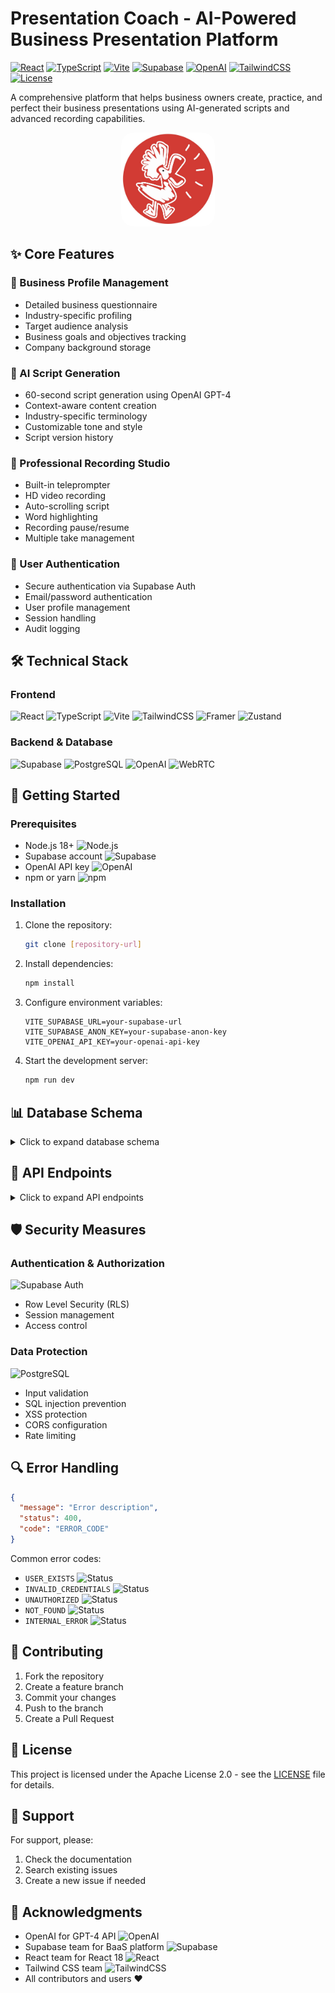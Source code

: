 # Presentation Coach - AI-Powered Business Presentation Platform

[![React](https://img.shields.io/badge/React-18.3.1-61DAFB?logo=react&logoColor=white)](https://reactjs.org/)
[![TypeScript](https://img.shields.io/badge/TypeScript-5.5.3-3178C6?logo=typescript&logoColor=white)](https://www.typescriptlang.org/)
[![Vite](https://img.shields.io/badge/Vite-6.1.1-646CFF?logo=vite&logoColor=white)](https://vitejs.dev/)
[![Supabase](https://img.shields.io/badge/Supabase-2.39.7-3ECF8E?logo=supabase&logoColor=white)](https://supabase.io/)
[![OpenAI](https://img.shields.io/badge/OpenAI-GPT--4-412991?logo=openai&logoColor=white)](https://openai.com/)
[![TailwindCSS](https://img.shields.io/badge/Tailwind-3.4.1-38B2AC?logo=tailwind-css&logoColor=white)](https://tailwindcss.com/)
[![License](https://img.shields.io/badge/License-Apache%202.0-blue.svg)](LICENSE)

A comprehensive platform that helps business owners create, practice, and perfect their business presentations using AI-generated scripts and advanced recording capabilities.

<div align="center">
  <img src="src/logo.jpeg" alt="Presentation Coach Logo" width="150" height="150" style="border-radius: 20px;">
</div>

## ✨ Core Features

### 🏢 Business Profile Management
- Detailed business questionnaire
- Industry-specific profiling
- Target audience analysis
- Business goals and objectives tracking
- Company background storage

### 🤖 AI Script Generation
- 60-second script generation using OpenAI GPT-4
- Context-aware content creation
- Industry-specific terminology
- Customizable tone and style
- Script version history

### 🎥 Professional Recording Studio
- Built-in teleprompter
- HD video recording
- Auto-scrolling script
- Word highlighting
- Recording pause/resume
- Multiple take management

### 🔐 User Authentication
- Secure authentication via Supabase Auth
- Email/password authentication
- User profile management
- Session handling
- Audit logging

## 🛠️ Technical Stack

### Frontend
![React](https://img.shields.io/badge/React-18.3.1-61DAFB?logo=react&logoColor=white)
![TypeScript](https://img.shields.io/badge/TypeScript-5.5.3-3178C6?logo=typescript&logoColor=white)
![Vite](https://img.shields.io/badge/Vite-6.1.1-646CFF?logo=vite&logoColor=white)
![TailwindCSS](https://img.shields.io/badge/Tailwind-3.4.1-38B2AC?logo=tailwind-css&logoColor=white)
![Framer](https://img.shields.io/badge/Framer_Motion-Latest-black?logo=framer&logoColor=white)
![Zustand](https://img.shields.io/badge/Zustand-4.5.2-brown?logo=react&logoColor=white)

### Backend & Database
![Supabase](https://img.shields.io/badge/Supabase-Database-3ECF8E?logo=supabase&logoColor=white)
![PostgreSQL](https://img.shields.io/badge/PostgreSQL-Latest-336791?logo=postgresql&logoColor=white)
![OpenAI](https://img.shields.io/badge/OpenAI-GPT--4-412991?logo=openai&logoColor=white)
![WebRTC](https://img.shields.io/badge/WebRTC-Latest-333333?logo=webrtc&logoColor=white)

## 🚀 Getting Started

### Prerequisites
- Node.js 18+ ![Node.js](https://img.shields.io/badge/Node.js-18+-339933?logo=node.js&logoColor=white)
- Supabase account ![Supabase](https://img.shields.io/badge/Supabase-Account-3ECF8E?logo=supabase&logoColor=white)
- OpenAI API key ![OpenAI](https://img.shields.io/badge/OpenAI-API_Key-412991?logo=openai&logoColor=white)
- npm or yarn ![npm](https://img.shields.io/badge/npm-Latest-CB3837?logo=npm&logoColor=white)

### Installation

1. Clone the repository:
   ```bash
   git clone [repository-url]
   ```

2. Install dependencies:
   ```bash
   npm install
   ```

3. Configure environment variables:
   ```env
   VITE_SUPABASE_URL=your-supabase-url
   VITE_SUPABASE_ANON_KEY=your-supabase-anon-key
   VITE_OPENAI_API_KEY=your-openai-api-key
   ```

4. Start the development server:
   ```bash
   npm run dev
   ```

## 📊 Database Schema

<details>
<summary>Click to expand database schema</summary>

### Questionnaires Table
```sql
CREATE TABLE questionnaires (
    id UUID PRIMARY KEY DEFAULT uuid_generate_v4(),
    user_id UUID NOT NULL REFERENCES auth.users(id) ON DELETE CASCADE,
    responses JSONB NOT NULL,
    created_at TIMESTAMPTZ DEFAULT NOW(),
    updated_at TIMESTAMPTZ DEFAULT NOW()
);
```

### Audit Logs Table
```sql
CREATE TABLE audit_logs (
    id UUID PRIMARY KEY DEFAULT uuid_generate_v4(),
    user_id UUID REFERENCES auth.users(id) ON DELETE SET NULL,
    event_type TEXT NOT NULL,
    ip_address TEXT,
    user_agent TEXT,
    created_at TIMESTAMPTZ DEFAULT NOW()
);
```
</details>

## 🔌 API Endpoints

<details>
<summary>Click to expand API endpoints</summary>

### Authentication (Supabase Auth)
- POST `/auth/v1/signup` - Register new user
- POST `/auth/v1/token?grant_type=password` - User login
- POST `/auth/v1/logout` - User logout

### Edge Functions
- POST `/functions/v1/questionnaire` - Save questionnaire responses
- GET `/functions/v1/questionnaire` - Get user's questionnaire
- POST `/functions/v1/script` - Generate AI script
</details>

## 🛡️ Security Measures

### Authentication & Authorization
![Supabase Auth](https://img.shields.io/badge/Supabase-Auth-3ECF8E?logo=supabase&logoColor=white)
- Row Level Security (RLS)
- Session management
- Access control

### Data Protection
![PostgreSQL](https://img.shields.io/badge/PostgreSQL-RLS-336791?logo=postgresql&logoColor=white)
- Input validation
- SQL injection prevention
- XSS protection
- CORS configuration
- Rate limiting

## 🔍 Error Handling

```json
{
  "message": "Error description",
  "status": 400,
  "code": "ERROR_CODE"
}
```

Common error codes:
- `USER_EXISTS` ![Status](https://img.shields.io/badge/409-Email_Exists-red)
- `INVALID_CREDENTIALS` ![Status](https://img.shields.io/badge/401-Invalid_Auth-red)
- `UNAUTHORIZED` ![Status](https://img.shields.io/badge/401-Auth_Required-red)
- `NOT_FOUND` ![Status](https://img.shields.io/badge/404-Not_Found-red)
- `INTERNAL_ERROR` ![Status](https://img.shields.io/badge/500-Server_Error-red)

## 🤝 Contributing

1. Fork the repository
2. Create a feature branch
3. Commit your changes
4. Push to the branch
5. Create a Pull Request

## 📄 License

This project is licensed under the Apache License 2.0 - see the [LICENSE](LICENSE) file for details.

## 💬 Support

For support, please:
1. Check the documentation
2. Search existing issues
3. Create a new issue if needed

## 🙏 Acknowledgments

- OpenAI for GPT-4 API ![OpenAI](https://img.shields.io/badge/OpenAI-GPT--4-412991?logo=openai&logoColor=white)
- Supabase team for BaaS platform ![Supabase](https://img.shields.io/badge/Supabase-BaaS-3ECF8E?logo=supabase&logoColor=white)
- React team for React 18 ![React](https://img.shields.io/badge/React-18-61DAFB?logo=react&logoColor=white)
- Tailwind CSS team ![TailwindCSS](https://img.shields.io/badge/Tailwind-CSS-38B2AC?logo=tailwind-css&logoColor=white)
- All contributors and users ❤️
